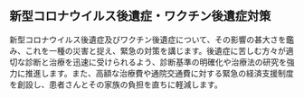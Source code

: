 ## 新型コロナウイルス後遺症・ワクチン後遺症対策

新型コロナウイルス後遺症及びワクチン後遺症について、その影響の甚大さを鑑み、これを一種の災害と捉え、緊急の対策を講じます。後遺症に苦しむ方々が適切な診断と治療を迅速に受けられるよう、診断基準の明確化や治療法の研究を強力に推進します。また、高額な治療費や通院交通費に対する緊急の経済支援制度を創設し、患者さんとその家族の負担を直ちに軽減します。